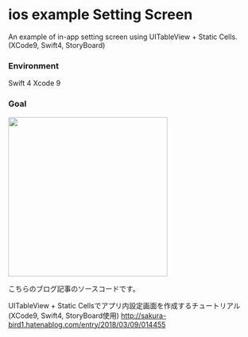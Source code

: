 # ios example Setting Screen
An example of in-app setting screen using UITableView + Static Cells. (XCode9, Swift4, StoryBoard)

### Environment
Swift 4 Xcode 9

### Goal
<img src="https://user-images.githubusercontent.com/859821/37162962-f5a8cd52-2339-11e8-8556-91ba08cc7177.png" width="320px">

こちらのブログ記事のソースコードです。

UITableView + Static Cellsでアプリ内設定画面を作成するチュートリアル(XCode9, Swift4, StoryBoard使用)
http://sakura-bird1.hatenablog.com/entry/2018/03/09/014455

